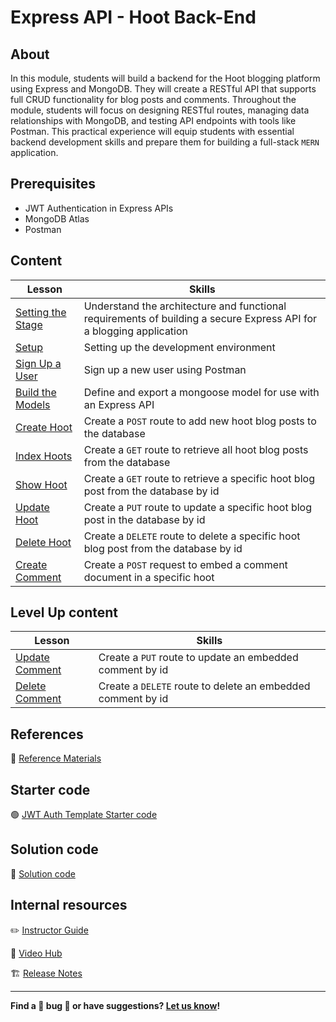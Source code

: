 # Express API - Hoot Back-End

## About

In this module, students will build a backend for the Hoot blogging platform using Express and MongoDB. They will create a RESTful API that supports full CRUD functionality for blog posts and comments. Throughout the module, students will focus on designing RESTful routes, managing data relationships with MongoDB, and testing API endpoints with tools like Postman. This practical experience will equip students with essential backend development skills and prepare them for building a full-stack `MERN` application.

## Prerequisites

- JWT Authentication in Express APIs
- MongoDB Atlas
- Postman

## Content

| Lesson                                             | Skills                                                                                                              |
| -------------------------------------------------- | ------------------------------------------------------------------------------------------------------------------- |
| [Setting the Stage](./setting-the-stage/README.md) | Understand the architecture and functional requirements of building a secure Express API for a blogging application |
| [Setup](./setup/README.md)                         | Setting up the development environment                                                                              |
| [Sign Up a User](./signup-a-user/README.md)        | Sign up a new user using Postman                                                                                    |
| [Build the Models](./build-the-models/README.md)   | Define and export a mongoose model for use with an Express API                                                      |
| [Create Hoot](./create-hoot/README.md)             | Create a `POST` route to add new hoot blog posts to the database                                                    |
| [Index Hoots](./index-hoots/README.md)             | Create a `GET` route to retrieve all hoot blog posts from the database                                              |
| [Show Hoot](./show-hoot/README.md)                 | Create a `GET` route to retrieve a specific hoot blog post from the database by id                                  |
| [Update Hoot](./update-hoot/README.md)             | Create a `PUT` route to update a specific hoot blog post in the database by id                                      |
| [Delete Hoot](./delete-hoot/README.md)             | Create a `DELETE` route to delete a specific hoot blog post from the database by id                                 |
| [Create Comment](./create-comment/README.md)       | Create a `POST` request to embed a comment document in a specific hoot                                              |

## Level Up content

| Lesson                                       | Skills                                                      |
| -------------------------------------------- | ----------------------------------------------------------- |
| [Update Comment](./update-comment/README.md) | Create a `PUT` route to update an embedded comment by id    |
| [Delete Comment](./delete-comment/README.md) | Create a `DELETE` route to delete an embedded comment by id |

## References

📖 [Reference Materials](./references/README.md)

## Starter code

🟢 [JWT Auth Template Starter code](https://github.com/SEB-10-Bahrain/express-api-jwt-auth-template)

## Solution code

🏁 [Solution code](https://git.generalassemb.ly/modular-curriculum-all-courses/express-api-hoot-back-end-solution)

## Internal resources

✏️ [Instructor Guide](./internal-resources/instructor-guide.md)

🎥 [Video Hub](./internal-resources/video-hub.md)

🏗️ [Release Notes](./internal-resources/release-notes.md)

---

**Find a 👾 bug 👾 or have suggestions? [Let us know](https://git.generalassemb.ly/modular-curriculum-all-courses/universal-resources-internal/blob/main/module-feedback.md)!**
